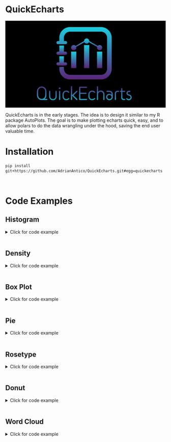 # QuickEcharts

<img src="https://github.com/AdrianAntico/QuickEcharts/blob/main/QuickEcharts/Images/Logo.PNG" align="center" width="800" />

QuickEcharts is in the early stages. The idea is to design it similar to my R package AutoPlots. The goal is to make plotting echarts quick, easy, and to allow polars to do the data wrangling under the hood, saving the end user valuable time.

# Installation
```
pip install git+https://github.com/AdrianAntico/QuickEcharts.git#egg=quickecharts
```

<br>

# Code Examples

## Histogram

<details><summary>Click for code example</summary>

```python
# Environment
import pkg_resources
import polars as pl
from QuickEcharts import Charts
from pyecharts.globals import CurrentConfig, NotebookType 
CurrentConfig.NOTEBOOK_TYPE = 'jupyter_lab'

# Pull Data from Package
FilePath = pkg_resources.resource_filename('QuickEcharts', 'datasets/FakeBevData.csv')
data = pl.read_csv(FilePath)

# Create Histogram Plot in Jupyter Lab
p1 = Charts.Histogram(
  dt = data,
  SampleSize = 100000,
  YVar = "Daily Liters",
  GroupVar = None,
  FacetRows = 1,
  FacetCols = 1,
  FacetLevels = None,
  YVarTrans = "sqrt",
  RenderHTML = False,
  Theme = 'wonderland',
  Title = 'Histogram',
  TitleColor = "#fff",
  TitleFontSize = 20,
  SubTitle = None,
  SubTitleColor = "#fff",
  SubTitleFontSize = 12,
  XAxisTitle = 'Daily Liters Buckets',
  XAxisNameLocation = 'middle',
  XAxisNameGap = 42,
  NumberBins = 20,
  CategoryGap = "10%",
  Legend = None,
  LegendPosRight = '0%',
  LegendPosTop = '5%',
  ToolBox = True,
  Brush = True,
  DataZoom = True,
  VerticalLine = None,
  VerticalLineName = 'Line Name',
  HorizonalLine = 500,
  HorizonalLineName = 'Yaxis Value')

# Needed to display
p1.load_javascript()
p1.render_notebook()
```

#### Jupyter Lab View
<img src="https://github.com/AdrianAntico/QuickEcharts/blob/main/QuickEcharts/Images/Histogram.PNG" align="center" width="800" />


```python
# Environment
import pkg_resources
import polars as pl
from QuickEcharts import Charts
from pyecharts.globals import CurrentConfig, NotebookType 
CurrentConfig.NOTEBOOK_TYPE = 'jupyter_lab'

# Pull Data from Package
FilePath = pkg_resources.resource_filename('QuickEcharts', 'datasets/FakeBevData.csv')
data = pl.read_csv(FilePath)

# Create Histogram Plot in Jupyter Lab
p1 = Charts.Histogram(
  Notebook = 'jupyter_lab',
  dt = data,
  SampleSize = 100000,
  YVar = "Daily Liters",
  GroupVar = 'Brand',
  FacetRows = 2,
  FacetCols = 2,
  FacetLevels = None,
  YVarTrans = "sqrt",
  Title = 'Histogram',
  TitleColor = "#fff",
  TitleFontSize = 20,
  SubTitle = None,
  SubTitleColor = "#fff",
  SubTitleFontSize = 12,
  XAxisTitle = 'Daily Liters Buckets',
  XAxisNameLocation = 'middle',
  XAxisNameGap = 42,
  Theme = 'wonderland',
  NumberBins = 20,
  CategoryGap = "10%",
  Legend = None,
  LegendPosRight = '0%',
  LegendPosTop = '5%',
  ToolBox = True,
  Brush = True,
  DataZoom = True,
  VerticalLine = None,
  VerticalLineName = 'Line Name',
  HorizonalLine = 500,
  HorizonalLineName = 'Yaxis Value')

# Needed to display
p1.load_javascript()
p1.render_notebook()
```

#### Jupyter Lab View
<img src="https://github.com/AdrianAntico/QuickEcharts/blob/main/QuickEcharts/Images/Histogram_Facet.PNG" align="center" width="800" />

</details>

<br>

## Density

<details><summary>Click for code example</summary>

```python

# Environment
import pkg_resources
import polars as pl
from QuickEcharts import Charts
from pyecharts.globals import CurrentConfig, NotebookType 
CurrentConfig.NOTEBOOK_TYPE = 'jupyter_lab'

# Pull Data from Package
FilePath = "C:/Users/Bizon/Documents/GitHub/rappwd/FakeBevData.csv"
data = pl.read_csv(FilePath)

# Create Histogram Plot in Jupyter Lab
p1 = Charts.Density(
  dt = data,
  SampleSize = 100000,
  YVar = "Daily Liters",
  GroupVar = None,
  FacetRows = 2,
  FacetCols = 2,
  FacetLevels = None,
  YVarTrans = "sqrt",
  LineWidth = 1,
  FillOpacity = 0.75,
  RenderHTML = False,
  Title = 'Histogram Plot',
  TitleColor = "#fff",
  TitleFontSize = 20,
  SubTitle = None,
  SubTitleColor = "#fff",
  SubTitleFontSize = 12,
  XAxisTitle = 'Daily Liters Buckets',
  XAxisNameLocation = 'middle',
  XAxisNameGap = 42,
  Theme = 'macarons',
  Legend = 'top',
  LegendPosRight = '0%',
  LegendPosTop = '15%',
  ToolBox = True,
  Brush = True,
  DataZoom = True,
  VerticalLine = 35,
  VerticalLineName = "Xaxis Value",
  HorizontalLine = 45000,
  HorizontalLineName = 'Yaxis Value')

# Needed to display
p1.load_javascript()
p1.render_notebook()

```
#### Jupyter Lab View
<img src="https://github.com/AdrianAntico/QuickEcharts/blob/main/QuickEcharts/Images/Density.PNG" align="center" width="800" />


```python
# Environment
import pkg_resources
import polars as pl
from QuickEcharts import Charts
from pyecharts.globals import CurrentConfig, NotebookType 
CurrentConfig.NOTEBOOK_TYPE = 'jupyter_lab'

# Pull Data from Package
FilePath = "C:/Users/Bizon/Documents/GitHub/rappwd/FakeBevData.csv"
data = pl.read_csv(FilePath)

# Create Histogram Plot in Jupyter Lab
p1 = Charts.Density(
  dt = data,
  SampleSize = 100000,
  YVar = "Daily Liters",
  GroupVar = 'Brand',
  FacetRows = 2,
  FacetCols = 2,
  FacetLevels = None,
  YVarTrans = "sqrt",
  LineWidth = 1,
  FillOpacity = 0.75,
  RenderHTML = False,
  Title = 'Histogram Plot',
  TitleColor = "#fff",
  TitleFontSize = 20,
  SubTitle = None,
  SubTitleColor = "#fff",
  SubTitleFontSize = 12,
  XAxisTitle = 'Daily Liters Buckets',
  XAxisNameLocation = 'middle',
  XAxisNameGap = 42,
  Theme = 'macarons',
  Legend = 'top',
  LegendPosRight = '0%',
  LegendPosTop = '15%',
  ToolBox = True,
  Brush = True,
  DataZoom = True,
  VerticalLine = 35,
  VerticalLineName = "Xaxis Value",
  HorizontalLine = 45000,
  HorizontalLineName = 'Yaxis Value')

# Needed to display
p1.load_javascript()
p1.render_notebook()
```

#### Jupyter Lab View
<img src="https://github.com/AdrianAntico/QuickEcharts/blob/main/QuickEcharts/Images/Density_Facet.PNG" align="center" width="800" />

</details>

<br>

## Box Plot

<details><summary>Click for code example</summary>

```python
# Environment
import pkg_resources
import polars as pl
from QuickEcharts import Charts
from pyecharts.globals import CurrentConfig, NotebookType 
CurrentConfig.NOTEBOOK_TYPE = 'jupyter_lab'

# Pull Data from Package
FilePath = "C:/Users/Bizon/Documents/GitHub/rappwd/FakeBevData.csv"
data = pl.read_csv(FilePath)

# Create BoxPlot in Jupyter Lab
p1 = Charts.BoxPlot(
  dt = data,
  SampleSize = 100000,
  YVar = 'Daily Liters',
  GroupVar = 'Brand',
  YVarTrans = "logmin",
  RenderHTML = False,
  Title = 'Box Plot',
  TitleColor = "#fff",
  TitleFontSize = 20,
  SubTitle = None,
  SubTitleColor = "#fff",
  SubTitleFontSize = 12,
  AxisPointerType = 'cross',
  YAxisTitle = None,
  YAxisNameLocation = 'middle',
  YAxisNameGap = 42,
  XAxisTitle = None,
  XAxisNameLocation = 'middle',
  XAxisNameGap = 42,
  Theme = 'wonderland',
  Legend = None,
  LegendPosRight = '0%',
  LegendPosTop = '5%',
  ToolBox = True,
  Brush = True,
  DataZoom = True,
  HorizontalLine = None,
  HorizontalLineName = 'Line Name')

# Needed to display
p1.load_javascript()
p1.render_notebook()
```

#### Jupyter Lab View
<img src="https://github.com/AdrianAntico/QuickEcharts/blob/main/QuickEcharts/Images/Boxplot.PNG" align="center" width="800" />

</details>

<br>

## Pie

<details><summary>Click for code example</summary>

```python
# Environment
import pkg_resources
import polars as pl
from QuickEcharts import Charts
from pyecharts.globals import CurrentConfig, NotebookType 
CurrentConfig.NOTEBOOK_TYPE = 'jupyter_lab'

# Pull Data from Package
FilePath = "C:/Users/Bizon/Documents/GitHub/rappwd/FakeBevData.csv"
data = pl.read_csv(FilePath)

# Create Pie Chart in Jupyter Lab
p1 = Charts.Pie(
  dt = data,
  PreAgg = False,
  YVar = 'Daily Liters',
  GroupVar = 'Brand',
  AggMethod = 'count',
  YVarTrans = "Identity",
  RenderHTML = False,
  Title = 'Pie Chart',
  TitleColor = "#fff",
  TitleFontSize = 20,
  SubTitle = None,
  SubTitleColor = "#fff",
  SubTitleFontSize = 12,
  Theme = 'wonderland',
  Legend = None,
  LegendPosRight = '0%',
  LegendPosTop = '5%')

# Needed to display
p1.load_javascript()
p1.render_notebook()
```

#### Jupyter Lab View
<img src="https://github.com/AdrianAntico/QuickEcharts/blob/main/QuickEcharts/Images/Pie.PNG" align="center" width="800" />

</details>

<br>

## Rosetype

<details><summary>Click for code example</summary>

```python
# Environment
import pkg_resources
import polars as pl
from QuickEcharts import Charts
from pyecharts.globals import CurrentConfig, NotebookType 
CurrentConfig.NOTEBOOK_TYPE = 'jupyter_lab'

# Pull Data from Package
FilePath = "C:/Users/Bizon/Documents/GitHub/rappwd/FakeBevData.csv"
data = pl.read_csv(FilePath)

# Create RoseType Chart Plot in Jupyter Lab
p1 = Charts.Rosetype(
  dt = data,
  PreAgg = False,
  YVar = 'Daily Liters',
  GroupVar = 'Brand',
  AggMethod = 'count',
  YVarTrans = "Identity",
  RenderHTML = False,
  Type = "area",
  Radius = "55%",
  Title = 'Rosetype Chart',
  TitleColor = "#fff",
  TitleFontSize = 20,
  SubTitle = None,
  SubTitleColor = "#fff",
  SubTitleFontSize = 12,
  Theme = 'wonderland',
  Legend = None,
  LegendPosRight = '0%',
  LegendPosTop = '5%')

# Needed to display
p1.load_javascript()
p1.render_notebook()
```

#### Jupyter Lab View
<img src="https://github.com/AdrianAntico/QuickEcharts/blob/main/QuickEcharts/Images/Rosetype.PNG" align="center" width="800" />

</details>

<br>

## Donut

<details><summary>Click for code example</summary>

```python
# Environment
import pkg_resources
import polars as pl
from QuickEcharts import Charts
from pyecharts.globals import CurrentConfig, NotebookType 
CurrentConfig.NOTEBOOK_TYPE = 'jupyter_lab'

# Pull Data from Package
FilePath = "C:/Users/Bizon/Documents/GitHub/rappwd/FakeBevData.csv"
data = pl.read_csv(FilePath)

# Create RoseType Chart Plot in Jupyter Lab
p1 = Charts.Donut(
  dt = data,
  PreAgg = False,
  YVar = 'Daily Liters',
  GroupVar = 'Brand',
  AggMethod = 'count',
  YVarTrans = "Identity",
  RenderHTML = False,
  Title = 'Donut Chart',
  TitleColor = "#fff",
  TitleFontSize = 20,
  SubTitle = None,
  SubTitleColor = "#fff",
  SubTitleFontSize = 12,
  Theme = 'wonderland',
  Legend = None,
  LegendPosRight = '0%',
  LegendPosTop = '5%')

# Needed to display
p1.load_javascript()
p1.render_notebook()
```

#### Jupyter Lab View
<img src="https://github.com/AdrianAntico/QuickEcharts/blob/main/QuickEcharts/Images/Donut.PNG" align="center" width="800" />

</details>

<br>

## Word Cloud

<details><summary>Click for code example</summary>

```python
# Environment
import pkg_resources
import polars as pl
from QuickEcharts import Charts
from pyecharts.globals import CurrentConfig, NotebookType 
CurrentConfig.NOTEBOOK_TYPE = 'jupyter_lab'

import polars as pl
FilePath = "C:/Users/Bizon/Documents/GitHub/rappwd/FakeBevData.csv"
data = pl.read_csv(FilePath)

p1 = Charts.WordCloud(
  dt = data,
  SampleSize = 100000,
  YVar = 'Brand',
  RenderHTML = False,
  SymbolType = 'diamond',
  Title = 'Word Cloud',
  TitleColor = "#fff",
  TitleFontSize = 20,
  SubTitle = None,
  SubTitleColor = "#fff",
  SubTitleFontSize = 12,
  Theme = 'wonderland')

p1.load_javascript()
p1.render_notebook()
```

#### Jupyter Lab View
<img src="https://github.com/AdrianAntico/QuickEcharts/blob/main/QuickEcharts/Images/Wordcloud.PNG" align="center" width="800" />

</details>
